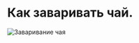 # Как заваривать чай.
![Заваривание чая](/images/Kulinar/Sovet/zavarivanie_chaya.jpg 'Заваривание чая.')
